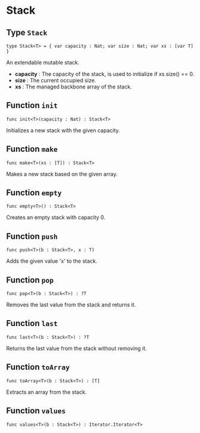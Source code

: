 # Stack

## Type `Stack`
`type Stack<T> = { var capacity : Nat; var size : Nat; var xs : [var T] }`

An extendable mutable stack.
- __capacity__ : The capacity of the stack, is used to initialize if xs.size() == 0.
- __size__ : The current occupied size.
- __xs__ : The managed backbone array of the stack.

## Function `init`
`func init<T>(capacity : Nat) : Stack<T>`

Initializes a new stack with the given capacity.

## Function `make`
`func make<T>(xs : [T]) : Stack<T>`

Makes a new stack based on the given array.

## Function `empty`
`func empty<T>() : Stack<T>`

Creates an empty stack with capacity 0.

## Function `push`
`func push<T>(b : Stack<T>, x : T)`

Adds the given value 'x' to the stack.

## Function `pop`
`func pop<T>(b : Stack<T>) : ?T`

Removes the last value from the stack and returns it.

## Function `last`
`func last<T>(b : Stack<T>) : ?T`

Returns the last value from the stack without removing it.

## Function `toArray`
`func toArray<T>(b : Stack<T>) : [T]`

Extracts an array from the stack.

## Function `values`
`func values<T>(b : Stack<T>) : Iterator.Iterator<T>`

